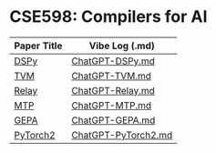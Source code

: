 # CSE598: Compilers for AI

| Paper Title | Vibe Log (.md) |
|-------------|----------------|
| [DSPy](https://arxiv.org/pdf/2310.03714) | [ChatGPT-DSPy.md](./vibe-logs/ChatGPT-DSPy.md) |
| [TVM](https://arxiv.org/abs/1802.04799)  | [ChatGPT-TVM.md](./vibe-logs/ChatGPT-TVM.md)  |
| [Relay](https://arxiv.org/abs/1904.08368) | [ChatGPT-Relay.md](./vibe-logs/ChatGPT-Relay.md) |
| [MTP](https://arxiv.org/pdf/2405.08965)   | [ChatGPT-MTP.md](./vibe-logs/ChatGPT-MTP.md)   |
| [GEPA](https://arxiv.org/pdf/2507.19457) | [ChatGPT-GEPA.md](./vibe-logs/ChatGPT-GEPA.md) |
| [PyTorch2](https://dl.acm.org/doi/pdf/10.1145/3620665.3640366) | [ChatGPT-PyTorch2.md](./vibe-logs/ChatGPT-PyTorch2.md) |